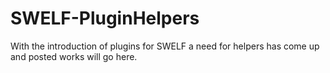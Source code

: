 # SWELF-PluginHelpers
With the introduction of plugins for SWELF a need for helpers has come up and posted works will go here.
